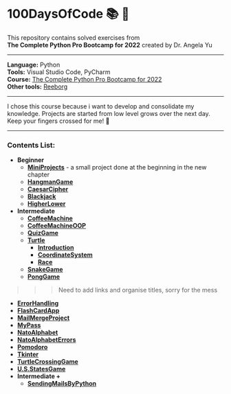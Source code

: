 # 100DaysOfCode :books: :raising_hand:
This repository contains solved exercises from  
__The Complete Python Pro Bootcamp for 2022__ created by Dr. Angela Yu
***  
__Language:__ Python  
__Tools:__ Visual Studio Code, PyCharm     
__Course:__ [The Complete Python Pro Bootcamp for 2022](https://www.udemy.com/course/100-days-of-code/)   
__Other tools:__ [Reeborg](https://reeborg.ca/index_en.html)
***
I chose this course because i want to develop and consolidate my knowledge. Projects are started from low level grows over the next day. Keep your fingers crossed for me! :crossed_fingers:	
***
### Contents List:
* __Beginner__
  * [__MiniProjects__]() - a small project done at the beginning in the new chapter
  * [__HangmanGame__]()
  * [__CaesarCipher__]()
  * [__Blackjack__]()
  * [__HigherLower__]()
* __Intermediate__
  * [__CoffeeMachine__]()
  * [__CoffeeMachineOOP__]()
  * [__QuizGame__]()
  * [__Turtle__]()
    * [__Introduction__]()
    * [__CoordinateSystem__]()
    * [__Race__]()
  * [__SnakeGame__]()
  * [__PongGame__]()

>>> Need to add links and organise titles, sorry for the mess
  * [__ErrorHandling__]()
  * [__FlashCardApp__]()
  * [__MailMergeProject__]()
  * [__MyPass__]()
  * [__NatoAlphabet__]()
  * [__NatoAlphabetErrors__]()
  * [__Pomodoro__]()
  * [__Tkinter__]()
  * [__TurtleCrossingGame__]()
  * [__U.S.StatesGame__]()
* __Intermediate +__
  * [__SendingMailsByPython__]()
